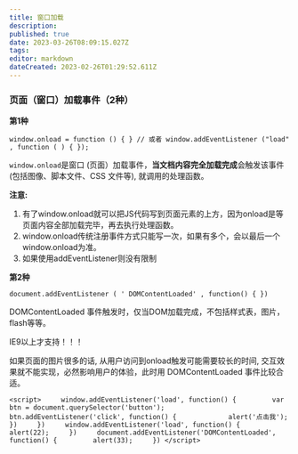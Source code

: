 ```yaml
---
title: 窗口加载
description: 
published: true
date: 2023-03-26T08:09:15.027Z
tags: 
editor: markdown
dateCreated: 2023-02-26T01:29:52.611Z
---
```


### **页面（窗口）加载事件（2种）**

**第1种**

`window.onload = function () { } // 或者 window.addEventListener ("load" , function ( ) { });`

`window.onload`是窗口 (页面）加载事件，**当文档内容完全加载完成**会触发该事件(包括图像、脚本文件、CSS 文件等), 就调用的处理函数。

**注意:**

1. 有了window.onload就可以把JS代码写到页面元素的上方，因为onload是等页面内容全部加载完毕，再去执行处理函数。
2. window.onload传统注册事件方式只能写一次，如果有多个，会以最后一个window.onload为准。
3. 如果使用addEventListener则没有限制

**第2种**

`document.addEventListener ( ' DOMContentLoaded' , function() { })`

DOMContentLoaded 事件触发时，仅当DOM加载完成，不包括样式表，图片，flash等等。

IE9以上才支持！！！

如果页面的图片很多的话, 从用户访问到onload触发可能需要较长的时间, 交互效果就不能实现，必然影响用户的体验，此时用 DOMContentLoaded 事件比较合适。

`<script>     window.addEventListener('load', function() {         var btn = document.querySelector('button');         btn.addEventListener('click', function() {             alert('点击我');         })     })     window.addEventListener('load', function() {         alert(22);     })     document.addEventListener('DOMContentLoaded', function() {         alert(33);     }) </script>`